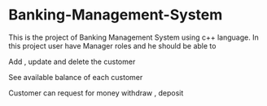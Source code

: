 # Banking-Management-System
This is the project of Banking Management System using c++ language.
 In this project user have Manager  roles and he should be able to

Add , update and delete the customer

See available balance of each customer 

Customer can request for money withdraw , deposit 

